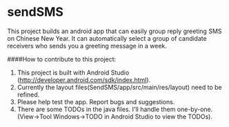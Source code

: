 # sendSMS
This project builds an android app that can easily group reply greeting SMS on Chinese New Year. It can automatically select a group of candidate receivers who sends you a greeting message in a week.

####How to contribute to this project:
1. This project is built with Android Studio (http://developer.android.com/sdk/index.html).
2. Currently the layout files(SendSMS/app/src/main/res/layout) need to be refined.
3. Please help test the app. Report bugs and suggestions.
4. There are some TODOs in the java files. I'll handle them one-by-one. (View->Tool Windows->TODO in Android Studio to view the TODOs). 
